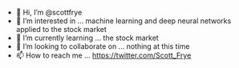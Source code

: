 - 👋 Hi, I’m @scottfrye
- 👀 I’m interested in ... machine learning and deep neural networks applied to the stock market
- 🌱 I’m currently learning ... the stock market
- 💞️ I’m looking to collaborate on ... nothing at this time
- 📫 How to reach me ... https://twitter.com/Scott_Frye

<!---
scottfrye/scottfrye is a ✨ special ✨ repository because its `README.md` (this file) appears on your GitHub profile.
You can click the Preview link to take a look at your changes.
--->
